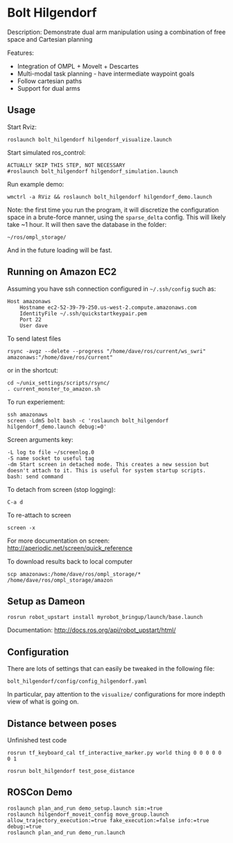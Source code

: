 # Bolt Hilgendorf

Description: Demonstrate dual arm manipulation using a combination of free space and Cartesian planning

Features:

 - Integration of OMPL + MoveIt + Descartes
 - Multi-modal task planning - have intermediate waypoint goals
 - Follow cartesian paths
 - Support for dual arms

## Usage

Start Rviz:

    roslaunch bolt_hilgendorf hilgendorf_visualize.launch

Start simulated ros_control:

    ACTUALLY SKIP THIS STEP, NOT NECESSARY
    #roslaunch bolt_hilgendorf hilgendorf_simulation.launch

Run example demo:

    wmctrl -a RViz && roslaunch bolt_hilgendorf hilgendorf_demo.launch

Note: the first time you run the program, it will discretize the configuration space in a brute-force manner, using the ``sparse_delta`` config. This will likely take ~1 hour. It will then save the database in the folder:

    ~/ros/ompl_storage/

And in the future loading will be fast.

## Running on Amazon EC2

Assuming you have ssh connection configured in ``~/.ssh/config`` such as:

    Host amazonaws
        Hostname ec2-52-39-79-250.us-west-2.compute.amazonaws.com
        IdentityFile ~/.ssh/quickstartkeypair.pem
        Port 22
        User dave

To send latest files

    rsync -avgz --delete --progress "/home/dave/ros/current/ws_swri" amazonaws:"/home/dave/ros/current"

or in the shortcut:

    cd ~/unix_settings/scripts/rsync/
    . current_monster_to_amazon.sh

To run experiement:

    ssh amazonaws
    screen -LdmS bolt bash -c 'roslaunch bolt_hilgendorf hilgendorf_demo.launch debug:=0'

Screen arguments key:

    -L log to file ~/screenlog.0
    -S name socket to useful tag
    -dm Start screen in detached mode. This creates a new session but doesn't attach to it. This is useful for system startup scripts.
    bash: send command

To detach from screen (stop logging):

    C-a d

To re-attach to screen

    screen -x

For more documentation on screen: http://aperiodic.net/screen/quick_reference

To download results back to local computer

    scp amazonaws:/home/dave/ros/ompl_storage/* /home/dave/ros/ompl_storage/amazon

## Setup as Dameon

    rosrun robot_upstart install myrobot_bringup/launch/base.launch

Documentation: http://docs.ros.org/api/robot_upstart/html/

## Configuration

There are lots of settings that can easily be tweaked in the following file:

    bolt_hilgendorf/config/config_hilgendorf.yaml

In particular, pay attention to the ``visualize/`` configurations for more indepth view of what is going on.

## Distance between poses

Unfinished test code

    rosrun tf_keyboard_cal tf_interactive_marker.py world thing 0 0 0 0 0 0 1

    rosrun bolt_hilgendorf test_pose_distance

## ROSCon Demo

    roslaunch plan_and_run demo_setup.launch sim:=true
    roslaunch hilgendorf_moveit_config move_group.launch allow_trajectory_execution:=true fake_execution:=false info:=true debug:=true
    roslaunch plan_and_run demo_run.launch

